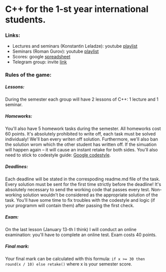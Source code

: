 # C++ for the 1-st year international students.

### Links:
+ Lectures and seminars (Konstantin Leladze): youtube [playlist](https://www.youtube.com/playlist?list=PL85_gNEP3vgQgZIk8zT4zkJ_MwSfeh9Ob)
+ Seminars (Roman Gurov): youtube [playlist](https://www.youtube.com/playlist?list=PLRuL5aY5r10iBejW78FDa_m4nRlIjOuz2)
+ Scores: google [spreadsheet](https://docs.google.com/spreadsheets/d/1dJR4KqBzcJCpX0HNaIqpYMcPi8nS6TIl47UnJnxBkkk/edit?usp=sharing)
+ Telegram group: invite [link](https://t.me/joinchat/F2NvpxpdsZj48J62Pl5yzw)

### Rules of the game:

##### Lessons:
During the semester each group will have 2 lessons of C++: 1 lecture and 1 seminar.

##### Homeworks:
You'll also have 5 homework tasks during the semester. All homeworks cost 60 points. It's absolutely prohibited to write off, each task must be solved individualy! We'll ban every writen off solution. Furthermore, we'll also ban the solution wrom which the other student has written off. If the simuation will happen again – it will cause an instant retake for both sides. You'll also need to stick to codestyle guide: [Google codestyle](https://google.github.io/styleguide/cppguide.html).

##### Deadlines:
Each deadline will be stated in the correspoding readme.md file of the task. Every solution must be sent for the first time strictly before the deadline! It's absolutely necessary to send the working code that passes every test. Non-working solution wouldn't be considered as the appropriate solution of the task. You'll have some time to fix troubles with the codestyle and logic (if your programm will contain them) after passing the first check.

##### Exam:
On the last lesson (January 13-th I think) I will conduct an online examination: you'll have to complete an online test. Exam costs 40 points.

##### Final mark:
Your final mark can be calculated with this formula: `if x >= 30 then round(x / 10) else retake()` where x is your semester score. 
